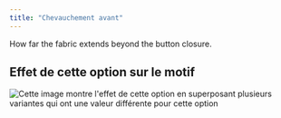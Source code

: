 ```yaml
---
title: "Chevauchement avant"
---
```


How far the fabric extends beyond the button closure.

## Effet de cette option sur le motif

![Cette image montre l'effet de cette option en superposant plusieurs variantes qui ont une valeur différente pour cette option](jaeger_frontoverlap_sample.svg "Effet de cette option sur le motif")
